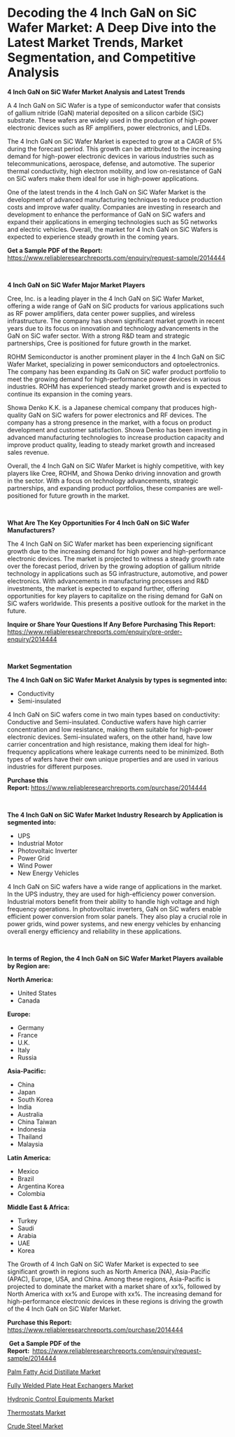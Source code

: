 <p><h1>Decoding the 4 Inch GaN on SiC Wafer Market: A Deep Dive into the Latest Market Trends, Market Segmentation, and Competitive Analysis</h1></p><p><strong>4 Inch GaN on SiC Wafer Market Analysis and Latest Trends</strong></p>
<p><p>A 4 Inch GaN on SiC Wafer is a type of semiconductor wafer that consists of gallium nitride (GaN) material deposited on a silicon carbide (SiC) substrate. These wafers are widely used in the production of high-power electronic devices such as RF amplifiers, power electronics, and LEDs.</p><p>The 4 Inch GaN on SiC Wafer Market is expected to grow at a CAGR of 5% during the forecast period. This growth can be attributed to the increasing demand for high-power electronic devices in various industries such as telecommunications, aerospace, defense, and automotive. The superior thermal conductivity, high electron mobility, and low on-resistance of GaN on SiC wafers make them ideal for use in high-power applications.</p><p>One of the latest trends in the 4 Inch GaN on SiC Wafer Market is the development of advanced manufacturing techniques to reduce production costs and improve wafer quality. Companies are investing in research and development to enhance the performance of GaN on SiC wafers and expand their applications in emerging technologies such as 5G networks and electric vehicles. Overall, the market for 4 Inch GaN on SiC Wafers is expected to experience steady growth in the coming years.</p></p>
<p><strong>Get a Sample PDF of the Report:&nbsp;</strong> <a href="https://www.reliableresearchreports.com/enquiry/request-sample/2014444">https://www.reliableresearchreports.com/enquiry/request-sample/2014444</a></p>
<p>&nbsp;</p>
<p><strong>4 Inch GaN on SiC Wafer Major Market Players</strong></p>
<p><p>Cree, Inc. is a leading player in the 4 Inch GaN on SiC Wafer Market, offering a wide range of GaN on SiC products for various applications such as RF power amplifiers, data center power supplies, and wireless infrastructure. The company has shown significant market growth in recent years due to its focus on innovation and technology advancements in the GaN on SiC wafer sector. With a strong R&D team and strategic partnerships, Cree is positioned for future growth in the market.</p><p>ROHM Semiconductor is another prominent player in the 4 Inch GaN on SiC Wafer Market, specializing in power semiconductors and optoelectronics. The company has been expanding its GaN on SiC wafer product portfolio to meet the growing demand for high-performance power devices in various industries. ROHM has experienced steady market growth and is expected to continue its expansion in the coming years.</p><p>Showa Denko K.K. is a Japanese chemical company that produces high-quality GaN on SiC wafers for power electronics and RF devices. The company has a strong presence in the market, with a focus on product development and customer satisfaction. Showa Denko has been investing in advanced manufacturing technologies to increase production capacity and improve product quality, leading to steady market growth and increased sales revenue.</p><p>Overall, the 4 Inch GaN on SiC Wafer Market is highly competitive, with key players like Cree, ROHM, and Showa Denko driving innovation and growth in the sector. With a focus on technology advancements, strategic partnerships, and expanding product portfolios, these companies are well-positioned for future growth in the market.</p></p>
<p>&nbsp;</p>
<p><strong>What Are The Key Opportunities For 4 Inch GaN on SiC Wafer Manufacturers?</strong></p>
<p><p>The 4 Inch GaN on SiC Wafer market has been experiencing significant growth due to the increasing demand for high power and high-performance electronic devices. The market is projected to witness a steady growth rate over the forecast period, driven by the growing adoption of gallium nitride technology in applications such as 5G infrastructure, automotive, and power electronics. With advancements in manufacturing processes and R&D investments, the market is expected to expand further, offering opportunities for key players to capitalize on the rising demand for GaN on SiC wafers worldwide. This presents a positive outlook for the market in the future.</p></p>
<p><strong>Inquire or Share Your Questions If Any Before Purchasing This Report:</strong> <a href="https://www.reliableresearchreports.com/enquiry/pre-order-enquiry/2014444">https://www.reliableresearchreports.com/enquiry/pre-order-enquiry/2014444</a></p>
<p>&nbsp;</p>
<p><strong>Market Segmentation</strong></p>
<p><strong>The 4 Inch GaN on SiC Wafer Market Analysis by types is segmented into:</strong></p>
<p><ul><li>Conductivity</li><li>Semi-insulated</li></ul></p>
<p><p>4 Inch GaN on SiC wafers come in two main types based on conductivity: Conductive and Semi-insulated. Conductive wafers have high carrier concentration and low resistance, making them suitable for high-power electronic devices. Semi-insulated wafers, on the other hand, have low carrier concentration and high resistance, making them ideal for high-frequency applications where leakage currents need to be minimized. Both types of wafers have their own unique properties and are used in various industries for different purposes.</p></p>
<p><strong>Purchase this Report:&nbsp;</strong><a href="https://www.reliableresearchreports.com/purchase/2014444">https://www.reliableresearchreports.com/purchase/2014444</a></p>
<p>&nbsp;</p>
<p><strong>The 4 Inch GaN on SiC Wafer Market Industry Research by Application is segmented into:</strong></p>
<p><ul><li>UPS</li><li>Industrial Motor</li><li>Photovoltaic Inverter</li><li>Power Grid</li><li>Wind Power</li><li>New Energy Vehicles</li></ul></p>
<p><p>4 Inch GaN on SiC wafers have a wide range of applications in the market. In the UPS industry, they are used for high-efficiency power conversion. Industrial motors benefit from their ability to handle high voltage and high frequency operations. In photovoltaic inverters, GaN on SiC wafers enable efficient power conversion from solar panels. They also play a crucial role in power grids, wind power systems, and new energy vehicles by enhancing overall energy efficiency and reliability in these applications.</p></p>
<p>&nbsp;</p>
<p><strong>In terms of Region, the 4 Inch GaN on SiC Wafer Market Players available by Region are:</strong></p>
<p>
    <p> <strong> North America: </strong>
        <ul>
            <li>United States</li>
            <li>Canada</li>
        </ul>
        </p> 
    <p> <strong> Europe: </strong>
        <ul>
            <li>Germany</li>
            <li>France</li>
            <li>U.K.</li>
            <li>Italy</li>
            <li>Russia</li>
        </ul>
        </p> 
    <p> <strong> Asia-Pacific: </strong>
        <ul>
            <li>China</li>
            <li>Japan</li>
            <li>South Korea</li>
            <li>India</li>
            <li>Australia</li>
            <li>China Taiwan</li>
            <li>Indonesia</li>
            <li>Thailand</li>
            <li>Malaysia</li>
        </ul>
        </p> 
    <p> <strong> Latin America: </strong>
        <ul>
            <li>Mexico</li>
            <li>Brazil</li>
            <li>Argentina Korea</li>
            <li>Colombia</li>
        </ul>
        </p> 
    <p> <strong> Middle East & Africa: </strong>
        <ul>
            <li>Turkey</li>
            <li>Saudi</li>
            <li>Arabia</li>
            <li>UAE</li>
            <li>Korea</li>
        </ul>
    </p>
    </p>
<p><p>The Growth of 4 Inch GaN on SiC Wafer Market is expected to see significant growth in regions such as North America (NA), Asia-Pacific (APAC), Europe, USA, and China. Among these regions, Asia-Pacific is projected to dominate the market with a market share of xx%, followed by North America with xx% and Europe with xx%. The increasing demand for high-performance electronic devices in these regions is driving the growth of the 4 Inch GaN on SiC Wafer Market.</p></p>
<p><strong>Purchase this Report: </strong><a href="https://www.reliableresearchreports.com/purchase/2014444">https://www.reliableresearchreports.com/purchase/2014444</a></p>
<p>&nbsp;<strong>Get a Sample PDF of the Report:&nbsp;&nbsp;</strong><a href="https://www.reliableresearchreports.com/enquiry/request-sample/2014444">https://www.reliableresearchreports.com/enquiry/request-sample/2014444</a></p>
<p><strong></strong></p>
<p><p><a href="https://view.publitas.com/reportprime-1/palm-fatty-acid-distillate-market-size-growth-and-forecast-from-2024-2031/">Palm Fatty Acid Distillate Market</a></p><p><a href="https://extreme-scabiosa-c81.notion.site/Fully-Welded-Plate-Heat-Exchangers-Market-Growth-Market-Trends-COVID-19-Impact-and-Forecasts-for--910863297adf4361b2d5126ae8548c7a">Fully Welded Plate Heat Exchangers Market</a></p><p><a href="https://adventurous-uranium-ef9.notion.site/Hydronic-Control-Equipments-Market-Size-Share-Trends-Analysis-Report-By-Material-By-Type-By-End-b1e5e1394091450b8041be4ce9c172e9">Hydronic Control Equipments Market</a></p><p><a href="https://carnation-joke-41f.notion.site/Thermostats-Market-Provides-Detailed-Segmentation-of-this-Market-based-on-Type-Application-and-Reg-2b1b3326a74c46069eba93a00d1478ea">Thermostats Market</a></p><p><a href="https://view.publitas.com/reportprime-1/crude-steel-market-size-market-share-and-global-market-analysis-report-2024-2031/">Crude Steel Market</a></p></p>
